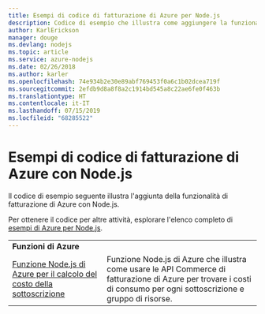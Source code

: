 ```yaml
---
title: Esempi di codice di fatturazione di Azure per Node.js
description: Codice di esempio che illustra come aggiungere la funzionalità di fatturazione di Azure con Node.js.
author: KarlErickson
manager: douge
ms.devlang: nodejs
ms.topic: article
ms.service: azure-nodejs
ms.date: 02/26/2018
ms.author: karler
ms.openlocfilehash: 74e934b2e30e89abf769453f0a6c1b02dcea719f
ms.sourcegitcommit: 2efdb9d8a8f8a2c1914bd545a8c22ae6fe0f463b
ms.translationtype: HT
ms.contentlocale: it-IT
ms.lasthandoff: 07/15/2019
ms.locfileid: "68285522"
---
```

# <a name="azure-billing-with-nodejs-code-samples"></a>Esempi di codice di fatturazione di Azure con Node.js

Il codice di esempio seguente illustra l'aggiunta della funzionalità di fatturazione di Azure con Node.js.

Per ottenere il codice per altre attività, esplorare l'elenco completo di [esempi di Azure per Node.js](https://azure.microsoft.com/resources/samples/?term=nodejs).

| | |
|---|---|
| **Funzioni di Azure** ||
| [Funzione Node.js di Azure per il calcolo del costo della sottoscrizione](https://azure.microsoft.com/resources/samples/consumption-cost-node/) | Funzione Node.js di Azure che illustra come usare le API Commerce di fatturazione di Azure per trovare i costi di consumo per ogni sottoscrizione e gruppo di risorse. |
